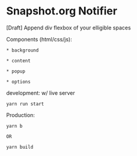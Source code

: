# Snapshot.org Notifier

[Draft] Append div flexbox of your elligible spaces


Components (html/css/js):


    * background
    
    * content
    
    * popup
    
    * options


development: w/ live server

    yarn run start
    
Production:

    yarn b
    
    OR
    
    yarn build
